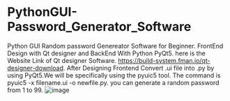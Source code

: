 # PythonGUI-Password_Generator_Software
Python GUI Random password Genereator Software for Beginner. FrontEnd Design with Qt designer and BackEnd With Python PyQt5.
here is the Website Link of Qt designer Software. https://build-system.fman.io/qt-designer-download.
After Designing Frontend Convert .ui file into .py by using PyQt5.We will be specifically using the pyuic5 tool.
The command is pyuic5 -x filename.ui -o newfile.py.
you can generate a random password from 1 to 99.
![image](https://user-images.githubusercontent.com/62507205/96888819-73cb7000-149f-11eb-8ea8-0fee80ef169a.png)
